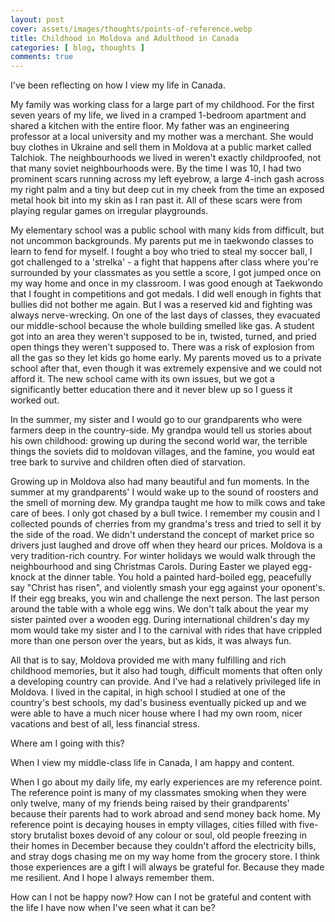 ```yaml
---
layout: post
cover: assets/images/thoughts/points-of-reference.webp
title: Childhood in Moldova and Adulthood in Canada
categories: [ blog, thoughts ]
comments: true
---
```



I've been reflecting on how I view my life in Canada.

My family was working class for a large part of my childhood. For the first seven years of my life, we lived in a cramped 1-bedroom apartment and shared a kitchen with the entire floor. My father was an engineering professor at a local university and my mother was a merchant. She would buy clothes in Ukraine and sell them in Moldova at a public market called Talchiok. The neighbourhoods we lived in weren't exactly childproofed, not that many soviet neighbourhoods were. By the time I was 10, I had two prominent scars running across my left eyebrow, a large 4-inch gash across my right palm and a tiny but deep cut in my cheek from the time an exposed metal hook bit into my skin as I ran past it. All of these scars were from playing regular games on irregular playgrounds.


My elementary school was a public school with many kids from difficult, but not uncommon backgrounds. My parents put me in taekwondo classes to learn to fend for myself. I fought a boy who tried to steal my soccer ball, I got challenged to a 'strelka' - a fight that happens after class where you're surrounded by your classmates as you settle a score, I got jumped once on my way home and once in my classroom. I was good enough at Taekwondo that I fought in competitions and got medals. I did well enough in fights that bullies did not bother me again. But I was a reserved kid and fighting was always nerve-wrecking. On one of the last days of classes, they evacuated our middle-school because the whole building smelled like gas. A student got into an area they weren't supposed to be in, twisted, turned, and pried open things they weren't supposed to. There was a risk of explosion from all the gas so they let kids go home early. My parents moved us to a private school after that, even though it was extremely expensive and we could not afford it. The new school came with its own issues, but we got a significantly better education there and it never blew up so I guess it worked out.

In the summer, my sister and I would go to our grandparents who were farmers deep in the country-side. My grandpa would tell us stories about his own childhood: growing up during the second world war, the terrible things the soviets did to moldovan villages, and the famine, you would eat tree bark to survive and children often died of starvation. 

Growing up in Moldova also had many beautiful and fun moments. In the summer at my grandparents' I would wake up to the sound of roosters and the smell of morning dew. My grandpa taught me how to milk cows and take care of bees. I only got chased by a bull twice. I remember my cousin and I collected pounds of cherries from my grandma's tress and tried to sell it by the side of the road. We didn't understand the concept of market price so drivers just laughed and drove off when they heard our prices. Moldova is a very tradition-rich country. For winter holidays we would walk through the neighbourhood and sing Christmas Carols. During Easter we played egg-knock at the dinner table. You hold a painted hard-boiled egg, peacefully say "Christ has risen", and violently smash your egg against your oponent's. If their egg breaks, you win and challenge the next person. The last person around the table with a whole egg wins. We don't talk about the year my sister painted over a wooden egg. During international children's day my mom would take my sister and I to the carnival with rides that have crippled more than one person over the years, but as kids, it was always fun.

All that is to say, Moldova provided me with many fulfilling and rich childhood memories, but it also had tough, difficult moments that often only a developing country can provide. And I've had a relatively privileged life in Moldova. I lived in the capital, in high school I studied at one of the country's best schools, my dad's business eventually picked up and we were able to have a much nicer house where I had my own room, nicer vacations and best of all, less financial stress.

Where am I going with this?

When I view my middle-class life in Canada, I am happy and content.

When I go about my daily life, my early experiences are my reference point. The reference point is many of my classmates smoking when they were only twelve, many of my friends being raised by their grandparents' because their parents had to work abroad and send money back home. My reference point is decaying houses in empty villages, cities filled with five-story brutalist boxes devoid of any colour or soul, old people freezing in their homes in December because they couldn't afford the electricity bills, and stray dogs chasing me on my way home from the grocery store. I think those experiences are a gift I will always be grateful for. Because they made me resilient. And I hope I always remember them.

How can I not be happy now? How can I not be grateful and content with the life I have now when I've seen what it can be? 

